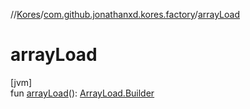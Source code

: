 //[Kores](../../index.md)/[com.github.jonathanxd.kores.factory](index.md)/[arrayLoad](array-load.md)

# arrayLoad

[jvm]\
fun [arrayLoad](array-load.md)(): [ArrayLoad.Builder](../com.github.jonathanxd.kores.base/-array-load/-builder/index.md)
